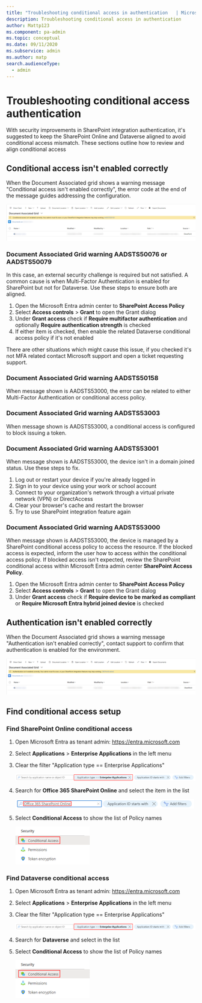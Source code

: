 ```yaml
---
title: "Troubleshooting conditional access in authentication   | MicrosoftDocs"
description: Troubleshooting conditional access in authentication
author: Mattp123
ms.component: pa-admin
ms.topic: conceptual
ms.date: 09/11/2020
ms.subservice: admin
ms.author: matp
search.audienceType: 
  - admin
---
```

# Troubleshooting conditional access authentication

With security improvements in SharePoint integration authentication, it's suggested to keep the SharePoint Online and Dataverse aligned to avoid conditional access mismatch. These sections outline how to review and align conditional access

## Conditional access isn't enabled correctly

When the Document Associated grid shows a warning message "Conditional access isn't enabled correctly", the error code at the end of the message guides addressing the configuration.

![Document associated grid cconditional access isn't enabled correctly](./media/troubleshooting-conditional-access-in-authentication/document-associated-grid-conditional-access-incorrect.png "Document associated grid cconditional access isn't enabled correctly")  

### Document Associated Grid warning AADSTS50076 or AADSTS50079 

In this case, an external security challenge is required but not satisfied. A common cause is when Multi-Factor Authentication is enabled for SharePoint but not for Dataverse. Use these steps to ensure both are aligned.

1. Open the Microsoft Entra admin center to **SharePoint Access Policy**
1. Select **Access controls** > **Grant** to open the Grant dialog
1. Under **Grant access** check if **Require multifactor authentication** and optionally **Require authentication strength** is checked
1. If either item is checked, then enable the related Dataverse conditional access policy if it's not enabled

There are other situations which might cause this issue, if you checked it's not MFA related contact Microsoft support and open a ticket requesting support.

### Document Associated Grid warning AADSTS50158 

When message shown is AADSTS53000, the error can be related to either Multi-Factor Authentication or conditional access policy. 

### Document Associated Grid warning AADSTS53003 

When message shown is AADSTS53000, a conditional access is configured to block issuing a token.

### Document Associated Grid warning AADSTS53001

When message shown is AADSTS53000, the device isn't in a domain joined status. Use these steps to fix.

1. Log out or restart your device if you're already logged in 
1. Sign in to your device using your work or school account 
1. Connect to your organization's network through a virtual private network (VPN) or DirectAccess 
1. Clear your browser's cache and restart the browser 
1. Try to use SharePoint integration feature again

### Document Associated Grid warning AADSTS53000

When message shown is AADSTS53000, the device is managed by a SharePoint conditional access policy to access the resource. If the blocked access is expected, inform the user how to access within the conditional access policy. If blocked access isn't expected, review the SharePoint conditional access within Microsoft Entra admin center **SharePoint Access Policy**.

1. Open the Microsoft Entra admin center to **SharePoint Access Policy**
1. Select **Access controls** > **Grant** to open the Grant dialog
1. Under **Grant access** check if **Require device to be marked as compliant** or **Require Microsoft Entra hybrid joined device** is checked

## Authentication isn't enabled correctly

When the Document Associated grid shows a warning message "Authentication isn't enabled correctly", contact support to confirm that authentication is enabled for the environment.

![Document associated grid authentication isn't enabled correctly](./media/troubleshooting-conditional-access-in-authentication/document-associated-grid-authentication-incorrect.png "Document associated grid authentication isn't enabled correctly")  

## Find conditional access setup

### Find SharePoint Online conditional access

1. Open Microsoft Entra as tenant admin: https://entra.microsoft.com
1. Select **Applications** > **Enterprise Applications** in the left menu
1. Clear the filter "Application type == Enterprise Applications"

   ![Clear application type filter](./media/troubleshooting-conditional-access-in-authentication/entra-conditional-access-clear-application-type.png "Clear application type filter")  

1. Search for **Office 365 SharePoint Online** and select the item in the list

   ![Search for Office 365 SharePoint Online](./media/troubleshooting-conditional-access-in-authentication/entra-conditional-access-search-sharepoint-online.png "Search for Office 365 SharePoint Online")  

1. Select **Conditional Access** to show the list of Policy names

   ![Select Security Conditional Access](./media/troubleshooting-conditional-access-in-authentication/entra-conditional-access-security-conditional-access-policies.png "Select Security Conditional Access")  

### Find Dataverse conditional access

1. Open Microsoft Entra as tenant admin: https://entra.microsoft.com
1. Select **Applications** > **Enterprise Applications** in the left menu
1. Clear the filter "Application type == Enterprise Applications"
   
   ![Clear application type filter](./media/troubleshooting-conditional-access-in-authentication/entra-conditional-access-clear-application-type.png "Clear application type filter")  

1. Search for **Dataverse** and select in the list
1. Select **Conditional Access** to show the list of Policy names

   ![Select Security Conditional Access](./media/troubleshooting-conditional-access-in-authentication/entra-conditional-access-security-conditional-access-policies.png "Select Security Conditional Access" )  
